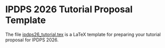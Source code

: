 # IPDPS 2026 Tutorial Proposal Template

The file [ipdps26_tutorial.tex](template/ipdps26_tutorial.tex) is a LaTeX template for preparing your tutorial proposal for IPDPS 2026.
